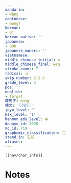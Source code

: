 ```yaml
---
mandarin:
- wàng
cantonese:
- mong4
korean:
- 망
korean_native: ''
japanese:
- BOU
japanese_nanori: ''
vietnamese:
middle_chinese_initial: m
middle_chinese_final: ʉɐŋ
stroke_count: 7
radical: 心
skip_number: 2-2-5
grade_level: 2
pos: ''
english:
- forget
羅馬字: mang
韓文: '[[망]]'
joyo_level: ''
hsk_level: '1'
hanmun_edu_level: 中
danayo_id: 2098
mc_id: 719
graphemic_classification: 亡
stand_in: 忘却
aliases:
---
```

```meta-bind-embed
[[nav/char_info]]
```

# Notes
